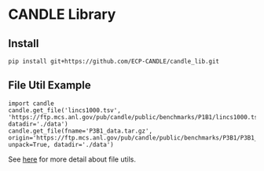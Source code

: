 # CANDLE Library

## Install
```
pip install git+https://github.com/ECP-CANDLE/candle_lib.git
```

## File Util Example
```
import candle
candle.get_file('lincs1000.tsv', 'https://ftp.mcs.anl.gov/pub/candle/public/benchmarks/P1B1/lincs1000.tsv', datadir='./data')
candle.get_file(fname='P3B1_data.tar.gz', origin='https://ftp.mcs.anl.gov/pub/candle/public/benchmarks/P3B1/P3B1_data.tar.gz', unpack=True, datadir='./data')
```
See [here](https://ecp-candle.github.io/Candle/candle_lib/file_utils.html) for more detail about file utils.
